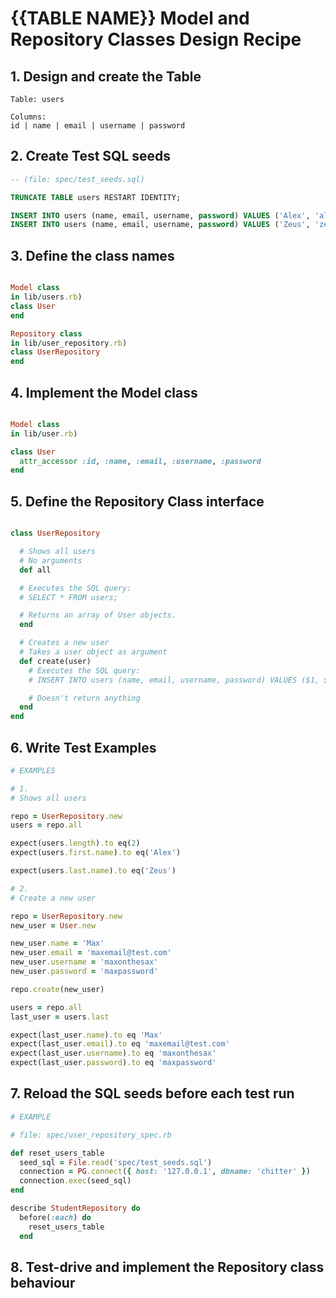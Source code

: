 # {{TABLE NAME}} Model and Repository Classes Design Recipe

## 1. Design and create the Table
```
Table: users

Columns:
id | name | email | username | password
```

## 2. Create Test SQL seeds

```sql
-- (file: spec/test_seeds.sql)

TRUNCATE TABLE users RESTART IDENTITY;

INSERT INTO users (name, email, username, password) VALUES ('Alex', 'alexemail@test.com', 'iloveanimals391', 'alexpassword')
INSERT INTO users (name, email, username, password) VALUES ('Zeus', 'zeusemail@test.com', 'habanerohotstuff', 'zeuspassword')
```

## 3. Define the class names

```ruby

Model class
in lib/users.rb)
class User
end

Repository class
in lib/user_repository.rb)
class UserRepository
end
```

## 4. Implement the Model class

```ruby

Model class
in lib/user.rb)

class User
  attr_accessor :id, :name, :email, :username, :password
end
```

## 5. Define the Repository Class interface

```ruby

class UserRepository

  # Shows all users
  # No arguments
  def all

  # Executes the SQL query:
  # SELECT * FROM users;

  # Returns an array of User objects.
  end

  # Creates a new user
  # Takes a user object as argument
  def create(user)
    # Executes the SQL query:
    # INSERT INTO users (name, email, username, password) VALUES ($1, $2, $3, $4);'

    # Doesn't return anything
  end
end
```

## 6. Write Test Examples

```ruby
# EXAMPLES

# 1.
# Shows all users

repo = UserRepository.new
users = repo.all

expect(users.length).to eq(2)
expect(users.first.name).to eq('Alex')

expect(users.last.name).to eq('Zeus')

# 2.
# Create a new user

repo = UserRepository.new
new_user = User.new

new_user.name = 'Max'
new_user.email = 'maxemail@test.com'
new_user.username = 'maxonthesax'
new_user.password = 'maxpassword'

repo.create(new_user)

users = repo.all
last_user = users.last

expect(last_user.name).to eq 'Max'
expect(last_user.email).to eq 'maxemail@test.com'
expect(last_user.username).to eq 'maxonthesax'
expect(last_user.password).to eq 'maxpassword'
```
## 7. Reload the SQL seeds before each test run

```ruby
# EXAMPLE

# file: spec/user_repository_spec.rb

def reset_users_table
  seed_sql = File.read('spec/test_seeds.sql')
  connection = PG.connect({ host: '127.0.0.1', dbname: 'chitter' })
  connection.exec(seed_sql)
end

describe StudentRepository do
  before(:each) do 
    reset_users_table
  end
```

## 8. Test-drive and implement the Repository class behaviour

